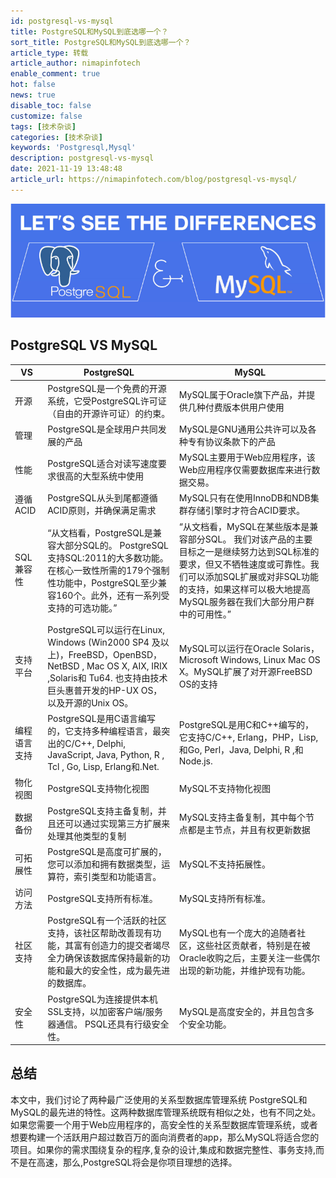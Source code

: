 ```yaml
---
id: postgresql-vs-mysql
title: PostgreSQL和MySQL到底选哪一个？
sort_title: PostgreSQL和MySQL到底选哪一个？
article_type: 转载
article_author: nimapinfotech
enable_comment: true
hot: false
news: true
disable_toc: false
customize: false
tags: [技术杂谈]
categories: [技术杂谈]
keywords: 'Postgresql,Mysql'
description: postgresql-vs-mysql
date: 2021-11-19 13:48:48
article_url: https://nimapinfotech.com/blog/postgresql-vs-mysql/
---
```

![](/images/post/postgresql-vs-mysql.png)
<!--more-->
## PostgreSQL VS MySQL

| VS           | PostgreSQL                                                   | MySQL                                                        |
| ------------ | ------------------------------------------------------------ | ------------------------------------------------------------ |
| 开源         | PostgreSQL是一个免费的开源系统，它受PostgreSQL许可证（自由的开源许可证）的约束。 | MySQL属于Oracle旗下产品，并提供几种付费版本供用户使用        |
| 管理         | PostgreSQL是全球用户共同发展的产品                           | MySQL是GNU通用公共许可以及各种专有协议条款下的产品           |
| 性能         | PostgreSQL适合对读写速度要求很高的大型系统中使用             | MySQL主要用于Web应用程序，该Web应用程序仅需要数据库来进行数据交易。 |
| 遵循ACID     | PostgreSQL从头到尾都遵循ACID原则，并确保满足需求             | MySQL只有在使用InnoDB和NDB集群存储引擎时才符合ACID要求。     |
| SQL 兼容性   | “从文档看，PostgreSQL是兼容大部分SQL的。 PostgreSQL支持SQL:2011的大多数功能。在核心一致性所需的179个强制性功能中，PostgreSQL至少兼容160个。此外，还有一系列受支持的可选功能。” | “从文档看，MySQL在某些版本是兼容部分SQL。 我们对该产品的主要目标之一是继续努力达到SQL标准的要求，但又不牺牲速度或可靠性。我们可以添加SQL扩展或对非SQL功能的支持，如果这样可以极大地提高MySQL服务器在我们大部分用户群中的可用性。” |
| 支持平台     | PostgreSQL可以运行在Linux, Windows (Win2000 SP4 及以上)，FreeBSD，OpenBSD，NetBSD , Mac OS X, AIX, IRIX ,Solaris和 Tu64. 也支持由技术巨头惠普开发的HP-UX OS，以及开源的Unix OS。 | MySQL可以运行在Oracle Solaris，Microsoft Windows, Linux Mac OS X。MySQL扩展了对开源FreeBSD OS的支持 |
| 编程语言支持 | PostgreSQL是用C语言编写的，它支持多种编程语言，最突出的C/C++, Delphi, JavaScript, Java, Python, R , Tcl , Go, Lisp, Erlang和.Net. | PostgreSQL是用C和C++编写的，它支持C/C++, Erlang，PHP，Lisp,和Go, Perl，Java, Delphi, R ,和 Node.js. |
| 物化视图     | PostgreSQL支持物化视图                                       | MySQL不支持物化视图                                          |
| 数据备份     | PostgreSQL支持主备复制，并且还可以通过实现第三方扩展来处理其他类型的复制 | MySQL支持主备复制，其中每个节点都是主节点，并且有权更新数据  |
| 可拓展性     | PostgreSQL是高度可扩展的，您可以添加和拥有数据类型，运算符，索引类型和功能语言。 | MySQL不支持拓展性。                                          |
| 访问方法     | PostgreSQL支持所有标准。                                     | MySQL支持所有标准。                                          |
| 社区支持     | PostgreSQL有一个活跃的社区支持，该社区帮助改善现有功能，其富有创造力的提交者竭尽全力确保该数据库保持最新的功能和最大的安全性，成为最先进的数据库。 | MySQL也有一个庞大的追随者社区，这些社区贡献者，特别是在被Oracle收购之后，主要关注一些偶尔出现的新功能，并维护现有功能。 |
| 安全性       | PostgreSQL为连接提供本机SSL支持，以加密客户端/服务器通信。 PSQL还具有行级安全性。 | MySQL是高度安全的，并且包含多个安全功能。                    |



## 总结

本文中，我们讨论了两种最广泛使用的关系型数据库管理系统 PostgreSQL和MySQL的最先进的特性。这两种数据库管理系统既有相似之处，也有不同之处。如果您需要一个用于Web应用程序的，高安全性的关系型数据库管理系统，或者想要构建一个活跃用户超过数百万的面向消费者的app，那么MySQL将适合您的项目。如果你的需求围绕复杂的程序,复杂的设计,集成和数据完整性、事务支持,而不是在高速，那么,PostgreSQL将会是你项目理想的选择。
